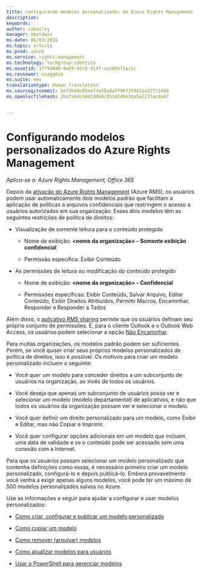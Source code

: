 ```yaml
---
title: Configurando modelos personalizados do Azure Rights Management | Azure RMS
description: 
keywords: 
author: cabailey
manager: mbaldwin
ms.date: 06/03/2016
ms.topic: article
ms.prod: azure
ms.service: rights-management
ms.technology: techgroup-identity
ms.assetid: 1775d8d0-9a59-42c8-914f-ce285b71ac1c
ms.reviewer: esaggese
ms.suite: ems
translationtype: Human Translation
ms.sourcegitcommit: 8e72b68c03ee7da58adaff96f3f4611a227214b0
ms.openlocfilehash: 26afa04c5041d0b8c952d3d6b3da5a2215acda87


---
```


# Configurando modelos personalizados do Azure Rights Management

*Aplica-se a: Azure Rights Management, Office 365*

Depois da [ativação do Azure Rights Management](activate-service.md) (Azure RMS), os usuários podem usar automaticamente dois modelos padrão que facilitam a aplicação de políticas a arquivos confidenciais que restringem o acesso a usuários autorizados em sua organização. Esses dois modelos têm as seguintes restrições de política de direitos:

-   Visualização de somente leitura para o conteúdo protegido

    -   Nome de exibição: **&lt;nome da organização&gt; - Somente exibição confidencial**

    -   Permissão específica: Exibir Conteúdo

-   As permissões de leitura ou modificação do conteúdo protegido

    -   Nome de exibição: **&lt;nome da organização&gt; - Confidencial**

    -   Permissões específicas: Exibir Conteúdo, Salvar Arquivo, Editar Conteúdo, Exibir Direitos Atribuídos, Permitir Macros, Encaminhar, Responder e Responder a Todos

Além disso, o [aplicativo RMS sharing](../rms-client/sharing-app-windows.md) permite que os usuários definam seu próprio conjunto de permissões. E, para o cliente Outlook e o Outlook Web Access, os usuários podem selecionar a opção [Não Encaminhar](../deploy-use/configure-usage-rights.md#do-not-forward-option-for-emails).

Para muitas organizações, os modelos padrão podem ser suficientes. Porém, se você quiser criar seus próprios modelos personalizados de política de direitos, isso é possível. Os motivos para criar um modelo personalizado incluem o seguinte:

-   Você quer um modelo para conceder direitos a um subconjunto de usuários na organização, ao invés de todos os usuários.

-   Você deseja que apenas um subconjunto de usuários possa ver e selecionar um modelo (modelo departamental) de aplicativos, e não que todos os usuários da organização possam ver e selecionar o modelo.

-   Você quer definir um direito personalizado para um modelo, como Exibir e Editar, mas não Copiar e Imprimir.

-   Você quer configurar opções adicionais em um modelo que incluem uma data de validade e se o conteúdo pode ser acessado sem uma conexão com a Internet.

Para que os usuários possam selecionar um modelo personalizado que contenha definições como essas, é necessário primeiro criar um modelo personalizado, configurá-lo e depois publicá-lo. Embora provavelmente você venha a exigir apenas alguns modelos, você pode ter um máximo de 500 modelos personalizados salvos no Azure. 

Use as informações a seguir para ajudar a configurar e usar modelos personalizados:

-   [Como criar, configurar e publicar um modelo personalizado](create-template.md)

-   [Como copiar um modelo](copy-template.md)

-   [Como remover (arquivar) modelos](remove-template.md)

-   [Como atualizar modelos para usuários](refresh-templates.md)

-   [Usar o PowerShell para gerenciar modelos](configure-templates-with-powershell.md)





<!--HONumber=Jun16_HO4-->


